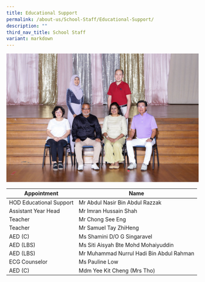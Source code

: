 ```yaml
---
title: Educational Support
permalink: /about-us/School-Staff/Educational-Support/
description: ""
third_nav_title: School Staff
variant: markdown
---
```

![](/images/Dept%20Photo/EDUCATION_SUPPORT_DEPT_6015_P1.jpg)


| Appointment | Name | 
| -------- | -------- | 
| HOD Educational Support    | Mr Abdul Nasir Bin Abdul Razzak   | 
| Assistant Year Head     | Mr Imran Hussain Shah    | 
| Teacher     | Mr Chong See Eng     | 
| Teacher     | Mr Samuel Tay ZhiHeng     | 
| AED (C)     | Ms Shamini D/O G Singaravel   | 
| AED (LBS)     | Ms Siti Aisyah Bte Mohd Mohaiyuddin     | 
| AED (LBS)     | Mr Muhammad Nurrul Hadi Bin Abdul Rahman    | 
| ECG Counselor     | Ms Pauline Low    | 
| AED (C)     | Mdm Yee Kit Cheng (Mrs Tho)    |